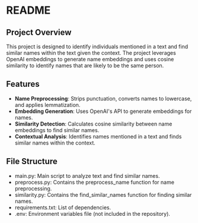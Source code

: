 # README

## Project Overview

This project is designed to identify individuals mentioned in a text and find similar names within the text given the context. The project leverages OpenAI embeddings to generate name embeddings and uses cosine similarity to identify names that are likely to be the same person.

## Features

- **Name Preprocessing**: Strips punctuation, converts names to lowercase, and applies lemmatization.
- **Embedding Generation**: Uses OpenAI's API to generate embeddings for names.
- **Similarity Detection**: Calculates cosine similarity between name embeddings to find similar names.
- **Contextual Analysis**: Identifies names mentioned in a text and finds similar names within the context.


## File Structure
- main.py: Main script to analyze text and find similar names.
- preprocess.py: Contains the preprocess_name function for name preprocessing.
- similarity.py: Contains the find_similar_names function for finding similar names.
- requirements.txt: List of dependencies.
- .env: Environment variables file (not included in the repository).